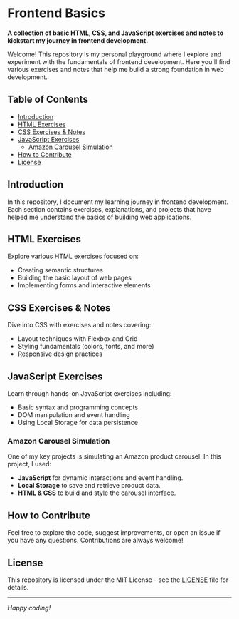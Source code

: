 # Frontend Basics

**A collection of basic HTML, CSS, and JavaScript exercises and notes to kickstart my journey in frontend development.**

Welcome! This repository is my personal playground where I explore and experiment with the fundamentals of frontend development. Here you'll find various exercises and notes that help me build a strong foundation in web development.

## Table of Contents

- [Introduction](#introduction)
- [HTML Exercises](#html-exercises)
- [CSS Exercises & Notes](#css-exercises--notes)
- [JavaScript Exercises](#javascript-exercises)
  - [Amazon Carousel Simulation](#amazon-carousel-simulation)
- [How to Contribute](#how-to-contribute)
- [License](#license)

## Introduction

In this repository, I document my learning journey in frontend development. Each section contains exercises, explanations, and projects that have helped me understand the basics of building web applications.

## HTML Exercises

Explore various HTML exercises focused on:

- Creating semantic structures
- Building the basic layout of web pages
- Implementing forms and interactive elements

## CSS Exercises & Notes

Dive into CSS with exercises and notes covering:

- Layout techniques with Flexbox and Grid
- Styling fundamentals (colors, fonts, and more)
- Responsive design practices

## JavaScript Exercises

Learn through hands-on JavaScript exercises including:

- Basic syntax and programming concepts
- DOM manipulation and event handling
- Using Local Storage for data persistence

### Amazon Carousel Simulation

One of my key projects is simulating an Amazon product carousel. In this project, I used:

- **JavaScript** for dynamic interactions and event handling.
- **Local Storage** to save and retrieve product data.
- **HTML & CSS** to build and style the carousel interface.

## How to Contribute

Feel free to explore the code, suggest improvements, or open an issue if you have any questions. Contributions are always welcome!

## License

This repository is licensed under the MIT License - see the [LICENSE](LICENSE) file for details.

---

_Happy coding!_
